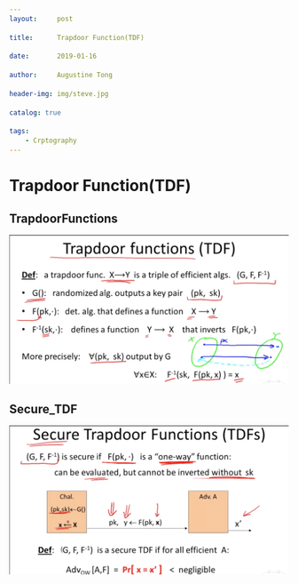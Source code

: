 ```yaml
---
layout:     post

title:      Trapdoor Function(TDF)

date:       2019-01-16

author:     Augustine Tong

header-img: img/steve.jpg

catalog: true

tags:
    - Crptography
---
```


# Trapdoor Function(TDF)


## TrapdoorFunctions
![TrapdoorFunctions](/img/crpto/TrapdoorFunctions.png)

## Secure_TDF
![Secure_TDF](/img/crpto/Secure_TDF.png)
